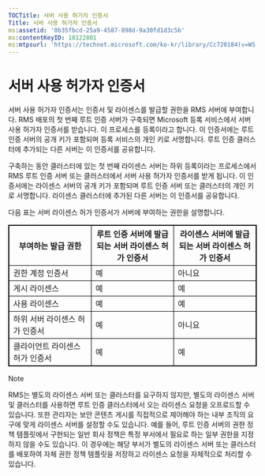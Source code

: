 ```yaml
---
TOCTitle: 서버 사용 허가자 인증서
Title: 서버 사용 허가자 인증서
ms:assetid: '0b35fbcd-25a9-4587-898d-9a30fd1d3c5b'
ms:contentKeyID: 18122801
ms:mtpsurl: 'https://technet.microsoft.com/ko-kr/library/Cc720184(v=WS.10)'
---
```


서버 사용 허가자 인증서
=======================

서버 사용 허가자 인증서는 인증서 및 라이센스를 발급할 권한을 RMS 서버에 부여합니다. RMS 배포의 첫 번째 루트 인증 서버가 구축되면 Microsoft 등록 서비스에서 서버 사용 허가자 인증서를 받습니다. 이 프로세스를 등록이라고 합니다. 이 인증서에는 루트 인증 서버의 공개 키가 포함되며 등록 서비스의 개인 키로 서명합니다. 루트 인증 클러스터에 추가되는 다른 서버는 이 인증서를 공유합니다.

구축하는 동안 클러스터에 있는 첫 번째 라이센스 서버는 하위 등록이라는 프로세스에서 RMS 루트 인증 서버 또는 클러스터에서 서버 사용 허가자 인증서를 받게 됩니다. 이 인증서에는 라이센스 서버의 공개 키가 포함되며 루트 인증 서버 또는 클러스터의 개인 키로 서명합니다. 라이센스 클러스터에 추가된 다른 서버는 이 인증서를 공유합니다.

다음 표는 서버 라이센스 허가 인증서가 서버에 부여하는 권한을 설명합니다.



 
<p> </p> <table style="border:1px solid black;">
<colgroup>
<col width="33%" />
<col width="33%" />
<col width="33%" />
</colgroup>
<thead>
<tr class="header">
<th style="border:1px solid black;" >부여하는 발급 권한</th>
<th style="border:1px solid black;" >루트 인증 서버에 발급되는 서버 라이센스 허가 인증서</th>
<th style="border:1px solid black;" >라이센스 서버에 발급되는 서버 라이센스 허가 인증서</th>
</tr>
</thead>
<tbody>
<tr class="odd">
<td style="border:1px solid black;">권한 계정 인증서</td>
<td style="border:1px solid black;">예</td>
<td style="border:1px solid black;">아니요</td>
</tr>
<tr class="even">
<td style="border:1px solid black;">게시 라이센스</td>
<td style="border:1px solid black;">예</td>
<td style="border:1px solid black;">예</td>
</tr>
<tr class="odd">
<td style="border:1px solid black;">사용 라이센스</td>
<td style="border:1px solid black;">예</td>
<td style="border:1px solid black;">예</td>
</tr>
<tr class="even">
<td style="border:1px solid black;">하위 서버 라이센스 허가 인증서</td>
<td style="border:1px solid black;">예</td>
<td style="border:1px solid black;">아니요</td>
</tr>
<tr class="odd">
<td style="border:1px solid black;">클라이언트 라이센스 허가 인증서</td>
<td style="border:1px solid black;">예</td>
<td style="border:1px solid black;">예</td>
</tr>
</tbody>
</table>
  
> [!NOTE]   
> RMS는 별도의 라이센스 서버 또는 클러스터를 요구하지 않지만, 별도의 라이센스 서버 및 클러스터를 사용하면 루트 인증 클러스터에서 오는 라이센스 요청을 오프로드할 수 있습니다. 또한 관리자는 보안 콘텐츠 게시를 직접적으로 제어해야 하는 내부 조직의 요구에 맞게 라이센스 서버를 설정할 수도 있습니다. 예를 들어, 루트 인증 서버의 권한 정책 템플릿에서 구현되는 일반 회사 정책은 특정 부서에서 필요로 하는 일부 권한을 지정하지 않을 수도 있습니다. 이 경우에는 해당 부서가 별도의 라이센스 서버 또는 클러스터를 배포하여 자체 권한 정책 템플릿을 저장하고 라이센스 요청을 자체적으로 처리할 수 있습니다. 
